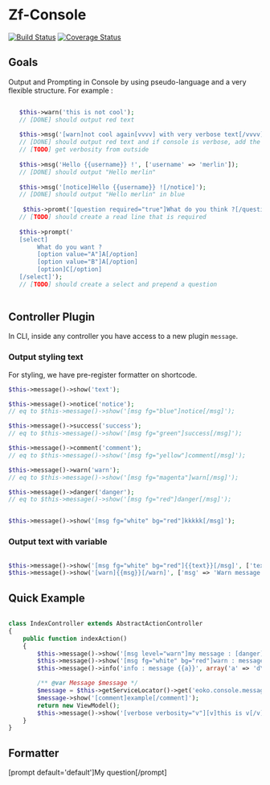 # Zf-Console

[![Build Status](https://travis-ci.org/iam-merlin/zf-console.svg?branch=master)](https://travis-ci.org/iam-merlin/zf-console)
[![Coverage Status](https://coveralls.io/repos/iam-merlin/zf-console/badge.svg)](https://coveralls.io/r/iam-merlin/zf-console)

## Goals

Output and Prompting in Console by using pseudo-language and a very flexible structure. For example :

```PHP

   $this->warn('this is not cool');
   // [DONE] should output red text
   
   $this->msg('[warn]not cool again[vvvv] with very verbose text[/vvvv][/warn]');
   // [DONE] should output red text and if console is verbose, add the vvvv text.
   // [TODO] get verbosity from outside
   
   $this->msg('Hello {{username}} !', ['username' => 'merlin']);
   // [DONE] should output "Hello merlin"
   
   $this->msg('[notice]Hello {{username}} ![/notice]');
   // [DONE] should output "Hello merlin" in blue
   
    $this->promt('[question required="true"]What do you think ?[/question]');
   // [TODO] should create a read line that is required
   
   $this->prompt('
   [select]
        What do you want ?
        [option value="A"]A[/option]
        [option value="B"]A[/option]
        [option]C[/option]
   [/select]');
   // [TODO] should create a select and prepend a question
   
```

## Controller Plugin

In CLI, inside any controller you have access to a new plugin `message`.

### Output styling text

For styling, we have pre-register formatter on shortcode.
 
 ```PHP
 $this->message()->show('text');
 
 $this->message()->notice('notice');
 // eq to $this->message()->show('[msg fg="blue"]notice[/msg]');
 
 $this->message()->success('success');
 // eq to $this->message()->show('[msg fg="green"]success[/msg]');
 
 $this->message()->comment('comment');
 // eq to $this->message()->show('[msg fg="yellow"]comment[/msg]');
 
 $this->message()->warn('warn');
 // eq to $this->message()->show('[msg fg="magenta"]warn[/msg]');
 
 $this->message()->danger('danger');
 // eq to $this->message()->show('[msg fg="red"]danger[/msg]');
 
 
 $this->message()->show('[msg fg="white" bg="red"]kkkkk[/msg]');
 
 ```

### Output text with variable
 
 ```PHP
 
 $this->message()->show('[msg fg="white" bg="red"]{{text}}[/msg]', ['text' => 'My custom text']);
 $this->message()->show('[warn]{{msg}}[/warn]', ['msg' => 'Warn message']);
 
 ```


## Quick Example

```PHP

class IndexController extends AbstractActionController
{
    public function indexAction()
    {
        $this->message()->show('[msg level="warn"]my message : [danger]{{message}}[/danger][/msg]', array('message' => '[danger]wololo[/danger]'));
        $this->message()->show('[msg fg="white" bg="red"]warn : message {{a}}[/msg]', array('a' => 'd\'exemple!'));
        $this->message()->info('info : message {{a}}', array('a' => 'd\'exemple!'));

        /** @var Message $message */
        $message = $this->getServiceLocator()->get('eoko.console.message');
        $message->show('[comment]example[/comment]');
        return new ViewModel();
        $this->message()->show('[verbose verbosity="v"][v]this is v[/v] not [vv]vv[/vv][/verbose]');
    }
}

```


## Formatter

[prompt default='default']My question[/prompt]
